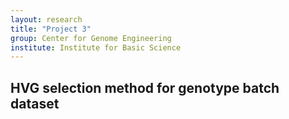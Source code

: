 ```yaml
---
layout: research
title: "Project 3"
group: Center for Genome Engineering
institute: Institute for Basic Science
---
```


## HVG selection method for genotype batch dataset
